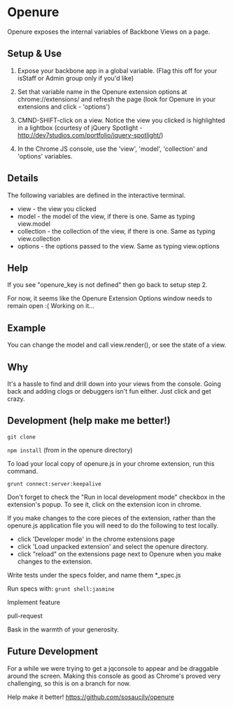 Openure
================================
Openure exposes the internal variables of Backbone Views on a page.


Setup & Use
-------------------------

1. Expose your backbone app in a global variable. (Flag this off for your isStaff or Admin group only if you'd like)

2. Set that variable name in the Openure extension options at chrome://extensions/ and refresh the page (look for Openure in your extensions and click - 'options')

3. CMND-SHIFT-click on a view.  Notice the view you clicked is highlighted in a lightbox (courtesy of jQuery Spotlight - http://dev7studios.com/portfolio/jquery-spotlight/)

4. In the Chrome JS console, use the 'view', 'model', 'collection' and 'options' variables.


Details
-------------------------
The following variables are defined in the interactive terminal.

* view - the view you clicked
* model - the model of the view, if there is one. Same as typing view.model
* collection - the collection of the view, if there is one.  Same as typing view.collection
* options - the options passed to the view.  Same as typing view.options

Help
-------------------------
If you see "openure_key is not defined" then go back to setup step 2.

For now, it seems like the Openure Extension Options window needs to remain open :(  Working on it...

Example
-------------------------
You can change the model and call view.render(), or see the state of a view.


Why
-------------------------
It's a hassle to find and drill down into your views from the console.  Going back and adding clogs or debuggers isn't fun either.  Just click and get crazy.

Development (help make me better!)
-------------------------
```git clone```

```npm install``` (from in the openure directory)

To load your local copy of openure.js in your chrome extension, run this command.

```grunt connect:server:keepalive```

Don't forget to check the "Run in local development mode" checkbox in the extension's popup.
To see it, click on the extension icon in chrome.

If you make changes to the core pieces of the extension, rather than the openure.js application file
you will need to do the following to test locally.

* click 'Developer mode' in the chrome extensions page
* click 'Load unpacked extension' and select the openure directory.
* click "reload" on the extensions page next to Openure when you make changes to the extension.

Write tests under the specs folder, and name them *_spec.js

Run specs with:
```grunt shell:jasmine```

Implement feature

pull-request

Bask in the warmth of your generosity. 

Future Development
-------------------------
For a while we were trying to get a jqconsole to appear and be draggable around the screen.  Making this console as good as Chrome's proved very challenging, so this is on a branch for now.

Help make it better!  https://github.com/sosaucily/openure
